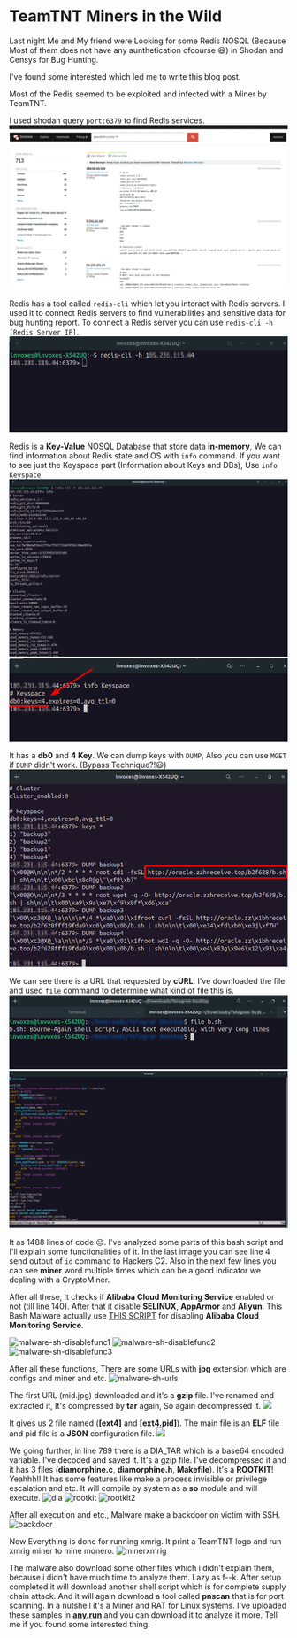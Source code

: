 # TeamTNT Miners in the Wild

Last night Me and My friend were Looking for some Redis NOSQL (Because Most of them does not have any aunthetication ofcourse 😆) in Shodan and Censys for Bug Hunting.

I've found some interested which led me to write this blog post.

Most of the Redis seemed to be exploited and infected with a Miner by TeamTNT.

I used shodan query `port:6379` to find Redis services.
![](../../images/shodan.png)


Redis has a tool called `redis-cli` which let you interact with Redis servers.
I used it to connect Redis servers to find vulnerabilities and sensitive data for bug hunting report.
To connect a Redis server you can use `redis-cli -h [Redis Server IP]`.
![](../../images/redis-cli-connection.png)


Redis is a **Key-Value** NOSQL Database that store data **in-memory**, We can find information about Redis state and OS with `info` command.
If you want to see just the Keyspace part (Information about Keys and DBs), Use `info Keyspace`.
![](../../images/redis-cli-info.png)
![](../../images/redis-cli-info-keyspace.png)


It has a **db0** and **4 Key**. We can dump keys with `DUMP`, Also you can use `MGET` if `DUMP` didn't work. (Bypass Technique?!😃)
![](../../images/redis-cli-dump.png)


We can see there is a URL that requested by **cURL**. I've downloaded the file and used `file` command to determine what kind of file this is.
![](../../images/malware-sh.png)
![](../../images/malware-sh-content.png)

It as 1488 lines of code 😐. I've analyzed some parts of this bash script and I'll explain some functionalities of it.
In the last image you can see line 4 send output of `id` command to Hackers C2. Also in the next few lines you can see **miner** word multiple times which can be a good indicator we dealing with a CryptoMiner.

After all these, It checks if **Alibaba Cloud Monitoring Service** enabled or not (till line 140). After that it disable **SELINUX**, **AppArmor** and **Aliyun**.
This Bash Malware actually use [THIS SCRIPT](https://github.com/leitbogioro/Fuck_Aliyun/blob/master/Fuck_Aliyun.sh) for disabling **Alibaba Cloud Monitoring Service**.

![malware-sh-disablefunc1](https://user-images.githubusercontent.com/36133745/134326008-41e7b387-aebe-4cac-9fb3-80a01fdce3e4.png)
![malware-sh-disablefunc2](https://user-images.githubusercontent.com/36133745/134326017-23d16c44-d0ad-4de7-8df0-27555a1b5355.png)
![malware-sh-disablefunc3](https://user-images.githubusercontent.com/36133745/134326047-4ff2d7c7-a812-4c4b-8a1e-4e3d192243cb.png)

After all these functions, There are some URLs with **jpg** extension which are configs and miner and etc.
![malware-sh-urls](https://user-images.githubusercontent.com/36133745/134329743-eaf3e08e-604d-4177-b83f-6850c12d2100.png)

The first URL (mid.jpg) downloaded and it's a **gzip** file. I've renamed and extracted it, It's compressed by **tar** again, So again decompressed it.
![](https://user-images.githubusercontent.com/36133745/134333023-0d8de1e9-11cf-4622-b39c-d59e7856ca5f.png)

It gives us 2 file named (**[ext4]** and **[ext4.pid]**). The main file is an **ELF** file and pid file is a **JSON** configuration file.
![](https://user-images.githubusercontent.com/36133745/134333352-96f183d6-95c4-48a2-9f80-462cd67fd5cf.png)

We going further, in line 789 there is a DIA_TAR which is a base64 encoded variable. I've decoded and saved it. It's a gzip file. I've decompressed it and it has 3 files (**diamorphine.c**, **diamorphine.h**, **Makefile**). It's a **ROOTKIT**! Yeahhh!! It has some features like make a process invisible or privilege escalation and etc. It will compile by system as a **so** module and will execute.
![dia](https://user-images.githubusercontent.com/36133745/134337504-9ae97477-c45e-4bde-88e6-40f160c38a5e.png)
![rootkit](https://user-images.githubusercontent.com/36133745/134338695-9a7bd448-f1b5-4627-87e4-f8a7fdb9d9c6.png)
![rootkit2](https://user-images.githubusercontent.com/36133745/134338704-d8b2b07c-abf9-4284-8a2a-17cc470c78e5.png)

After all execution and etc., Malware make a backdoor on victim with SSH.
![backdoor](https://user-images.githubusercontent.com/36133745/134339831-d8ebfa4c-acd5-4c71-8ea6-47b082e04239.png)

Now Everything is done for running xmrig. It print a TeamTNT logo and run xmrig miner to mine monero.
![minerxmrig](https://user-images.githubusercontent.com/36133745/134340433-556eda4f-140d-44cc-8b59-8320f25258a3.png)


The malware also download some other files which i didn't explain them, because i didn't have much time to analyze them. Lazy as f--k.
After setup completed it will download another shell script which is for complete supply chain attack. And it will again download a tool called **pnscan** that is for port scanning.
In a nutshell it's a Miner and RAT for Linux systems. I've uploaded these samples in [**any.run**](https://app.any.run/tasks/0cb2d63d-553e-4663-814f-054f0843346b) and you can download it to analyze it more. Tell me if you found some interested thing.
